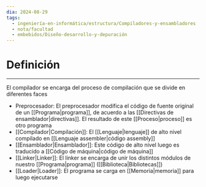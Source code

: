 ```yaml
---
dia: 2024-08-29
tags:
  - ingeniería-en-informática/estructura/Compiladores-y-ensambladores
  - nota/facultad
  - embebidos/Diseño-desarrollo-y-depuración
---
```

# Definición
---
El compilador se encarga del proceso de compilación que se divide en diferentes faces
* Preprocesador: El preprocesador modifica el código de fuente original de un [[Programa|programa]], de acuerdo a las [[Directivas de ensamblador|directivas]]. El resultado de este [[Proceso|proceso]] es otro programa
* [[Compilador|Compilación]]: El [[Lenguaje|lenguaje]] de alto nivel compilado en [[Lenguaje assembler|código assembly]]
* [[Ensamblador|Ensamblador]]: Este código de alto nivel luego es traducido a [[Código de máquina|código de máquina]]
* [[Linker|Linker]]: El linker se encarga de unir los distintos módulos de nuestro [[Programa|programa]] ([[Biblioteca|Bibliotecas]])
* [[Loader|Loader]]: El programa se carga en [[Memoria|memoria]] para luego ejecutarse